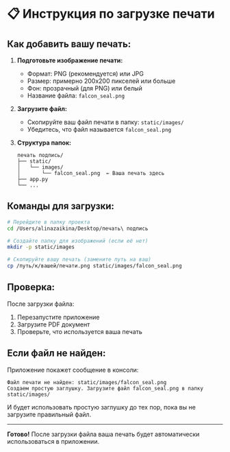 # 📋 Инструкция по загрузке печати

## Как добавить вашу печать:

1. **Подготовьте изображение печати:**
   - Формат: PNG (рекомендуется) или JPG
   - Размер: примерно 200x200 пикселей или больше
   - Фон: прозрачный (для PNG) или белый
   - Название файла: `falcon_seal.png`

2. **Загрузите файл:**
   - Скопируйте ваш файл печати в папку: `static/images/`
   - Убедитесь, что файл называется `falcon_seal.png`

3. **Структура папок:**
   ```
   печать подпись/
   ├── static/
   │   └── images/
   │       └── falcon_seal.png  ← Ваша печать здесь
   ├── app.py
   └── ...
   ```

## Команды для загрузки:

```bash
# Перейдите в папку проекта
cd /Users/alinazaikina/Desktop/печать\ подпись

# Создайте папку для изображений (если её нет)
mkdir -p static/images

# Скопируйте вашу печать (замените путь на ваш)
cp /путь/к/вашей/печати.png static/images/falcon_seal.png
```

## Проверка:

После загрузки файла:
1. Перезапустите приложение
2. Загрузите PDF документ
3. Проверьте, что используется ваша печать

## Если файл не найден:

Приложение покажет сообщение в консоли:
```
Файл печати не найден: static/images/falcon_seal.png
Создаем простую заглушку. Загрузите файл falcon_seal.png в папку static/images/
```

И будет использовать простую заглушку до тех пор, пока вы не загрузите правильный файл.

---

**Готово!** После загрузки файла ваша печать будет автоматически использоваться в приложении. 